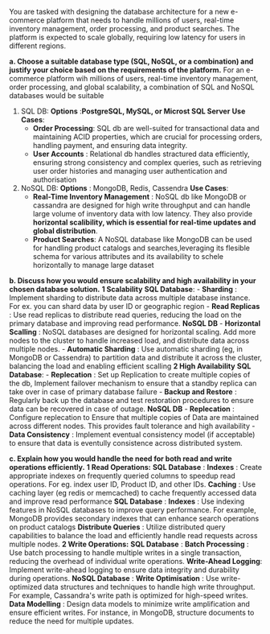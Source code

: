 You are tasked with designing the database architecture for a new e-commerce platform that needs to handle millions of users, real-time inventory management, order processing, and product searches. The platform is expected to scale globally, requiring low latency for users in different regions.


**a. Choose a suitable database type (SQL, NoSQL, or a combination) and justify your choice based on the requirements of the platform.**
  For an e-commerce platform wih millions of users, real-time inventory management, order processing, and global scalability, a combination of SQL and NoSQL databases would be suitable
  1. SQL DB:
      **Options** :**PostgreSQL, MySQL, or Microst SQL Server**
     **Use Cases**:
     -  **Order Processing**: SQL db are well-suited for transactional data and maintaining ACID properties, which are crucial for processing orders, handling payment, and ensuring data integrity.
     -  **User Accounts**  : Relational db handles stractured data efficiently, ensuring strong consistency and complex queries, such as retrieving user order histories and managing user authentication and authorisation
  2. NoSQL DB:
      **Options** : MongoDB, Redis, Cassendra
     **Use Cases**:
     -  **Real-Time Inventory Management** : NoSQL db like MongoDB or cassandra are designed for high write throughput and can handle large volume of inventory data with low latency. They also provide **horizontal scalibility, which is essential for real-time updates and global distribution**.
     -  **Product Searches**:  A NoSQL database like MongoDB can be used for handling product catalogs and searches,leveraging its flesible schema for various attributes and its availability to schele horizontally to manage large dataset

**b. Discuss how you would ensure scalability and high availability in your chosen database solution.**
  **1  Scalability**
      **SQL Database**:
      -  **Sharding** : Implement sharding to distribute data across multiple database instance. For ex. you can shard data by user ID or geographic region
      -  **Read Replicas** : Use read replicas to distribute read queries, reducing the load on the primary database and improving read performance.
      **NoSQL DB**
      -  **Horizontal Scalling** : NoSQL databases are designed for horizontal scaling. Add more nodes to the cluster to handle increased load, and distribute data across multiple nodes.
      -  **Automatic Sharding** : Use automatic sharding (eg, in MongoDB or Cassendra) to partition data and distribute it across the cluster, balancing the load and enabling efficient scalling
  **2  High Availability**
      **SQL Database**:
        -  **Replecation** : Set up Replication to create multiple copies of the db, Implement failover mechanism to ensure that a standby replica can take over in case of primary database failure
        -  **Backup and Restore** : Regularly back up the database and test restoration procedures to ensure data can be recovered in case of outage.
      **NoSQL DB**
        -  **Replecation** : Configure replecation to Ensure that multiple copies of Data are maintained across different nodes. This provides fault tolerance and high availability
        -  **Data Consistency** : Implement eventual consistency model (if acceptable) to ensure that data is eventully consistence across distributed system.

**c. Explain how you would handle the need for both read and write operations efficiently.**
  **1 Read Operations:**
    **SQL Database** :
      **Indexes** : Create appropriate indexes on frequently queried columns to speedup read operations. For eg. index user ID, Product ID, and other IDs.
      **Caching** : Use caching layer (eg redis or memcached) to cache frequently accessed data and improve read performance
        **SQL Database** :
      **Indexes** : Use indexing features in NoSQL databases to improve query performance. For example, MongoDB provides secondary indexes that can enhance search operations on product catalogs
      **Distribute Queries** : Utilize distributed query capabilities to balance the load and efficiently handle read requests across multiple nodes.
  **2 Write Operations:**
    **SQL Database** :
      **Batch Processing** :  Use batch processing to handle multiple writes in a single transaction, reducing the overhead of individual write operations.
      **Write-Ahead Logging**: Implement write-ahead logging to ensure data integrity and durability during operations.
    **NoSQL Database** :
      **Write Optimisation** : Use write-optimized data structures and techniques to handle high write throughput. For example, Cassandra's write path is optimized for high-speed writes.
      **Data Modelling** : Design data models to minimize write amplification and ensure efficient writes. For instance, in MongoDB, structure documents to reduce the need for multiple updates.

      
